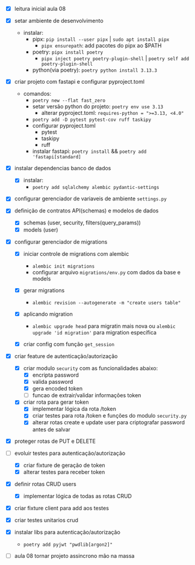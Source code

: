 - [x] leitura inicial aula 08
- [x] setar ambiente de desenvolvimento
    - instalar:
        - pipx: `pip install --user pipx` | `sudo apt install pipx`
            - `pipx ensurepath`: add pacotes do pipx ao $PATH
        - poetry: `pipx install poetry`
            - `pipx inject poetry poetry-plugin-shell` | `poetry self add poetry-plugin-shell`
        - python(via poetry): `poetry python install 3.13.3`

- [x] criar projeto com fastapi e configurar pyproject.toml
    - comandos:
        - `poetry new --flat fast_zero`
        - setar versão python do projeto: `poetry env use 3.13`
          - alterar pyproject.toml: `requires-python = ">=3.13, <4.0"`
        - `poetry add -D pytest pytest-cov ruff taskipy`
        - configurar pyproject.toml
          - pytest
          - taskipy
          - ruff
        - instalar fastapi: `poetry install` && `poetry add 'fastapi[standard]`





- [x] instalar dependencias banco de dados
  - [x] instalar:
    - `poetry add sqlalchemy alembic pydantic-settings`

- [x] configurar gerenciador de variaveis de ambiente `settings.py`


- [x] definição de contratos API(schemas) e modelos de dados
  - [x] schemas (user, security, filters(query_params))
  - [x] models (user)

- [x] configurar gerenciador de migrations
  - [x] iniciar controle de migrations com alembic
    - `alembic init migrations`
    - configurar arquivo `migrations/env.py` com dados da base e models
  - [x] gerar migrations
    - `alembic revision --autogenerate -m "create users table"`
  - [x] aplicando migration
    - `alembic upgrade head` para migratin mais nova ou `alembic upgrade 'id migration'`
    para migration específica
  - [x] criar config com função `get_session`


- [x] criar feature de autenticação/autorização
  - [x] criar modulo `security` com as funcionalidades abaixo:
    - [x] encripta password
    - [x] valida password
    - [x] gera encoded token
    - [ ] funcao de extrair/validar informações token
  - [x] criar rota para gerar token
      - [x] implementar lógica da rota /token
    - [x] criar testes para rota /token e funções do modulo `security.py`
    - [x] alterar rotas create e update user para criptografar password antes de salvar
- [x] proteger rotas de PUT e DELETE
- [ ] evoluir testes para autenticação/autorização
  - [x] criar fixture de geração de token
  - [x] alterar testes para receber token

- [x] definir rotas CRUD users
  - [x] implementar lógica de todas as rotas CRUD
- [x] criar fixture client para add aos testes
- [x] criar testes unitarios crud

- [x] instalar libs para autenticação/autorização
  - `poetry add pyjwt "pwdlib[argon2]"`

- [ ] aula 08 tornar projeto assincrono mão na massa
